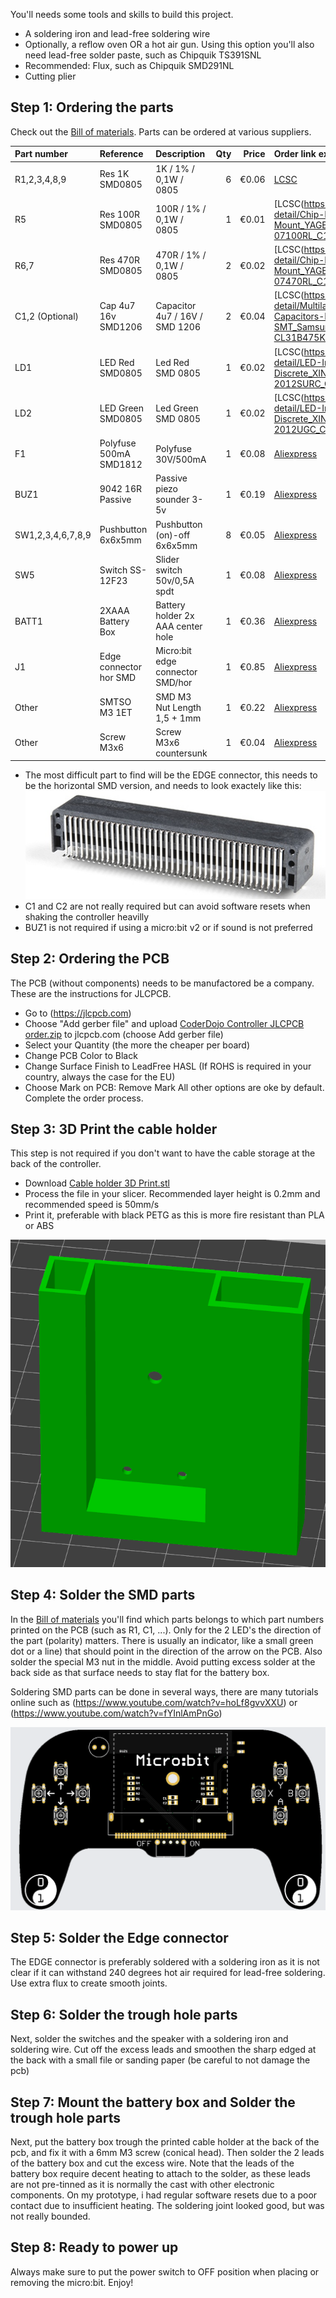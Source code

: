 You'll needs some tools and skills to build this project.
- A soldering iron and lead-free soldering wire
- Optionally, a reflow oven OR a hot air gun. Using this option you'll also need lead-free solder paste, such as Chipquik TS391SNL
- Recommended: Flux, such as Chipquik SMD291NL
- Cutting plier

## Step 1: Ordering the parts
Check out the [Bill of materials](https://github.com/jimd80/pxt-coderdojo-controller/blob/main/hardware/Bom.ods?raw=true). Parts can be ordered at various suppliers.

Part number      |Reference	            |Description                      |Qty|Price|Order link example|
:----------------|:---------------------|:--------------------------------|--:|----:|:-----------------|
R1,2,3,4,8,9     |Res 1K SMD0805        |1K / 1% / 0,1W / 0805            |  6|€0.06|[LCSC](https://www.lcsc.com/product-detail/Chip-Resistor-Surface-Mount_YAGEO-RC0805FR-071KL_C95781.html)|
R5               |Res 100R SMD0805      |100R / 1% / 0,1W / 0805          |  1|€0.01|[LCSC(https://www.lcsc.com/product-detail/Chip-Resistor-Surface-Mount_YAGEO-RC0805FR-07100RL_C105577.html)|
R6,7             |Res 470R SMD0805      |470R / 1% / 0,1W / 0805          |  2|€0.02|[LCSC(https://www.lcsc.com/product-detail/Chip-Resistor-Surface-Mount_YAGEO-RC0805FR-07470RL_C114564.html)|
C1,2 (Optional)  |Cap 4u7 16v SMD1206   |Capacitor 4u7 / 16V / SMD 1206   |  2|€0.04|[LCSC(https://www.lcsc.com/product-detail/Multilayer-Ceramic-Capacitors-MLCC-SMD-SMT_Samsung-Electro-Mechanics-CL31B475KBHNNNE_C51205.html)|
LD1              |LED Red SMD0805       |Led Red SMD 0805                 |  1|€0.02|[LCSC(https://www.lcsc.com/product-detail/LED-Indication-Discrete_XINGLIGHT-XL-2012SURC_C965812.html)|
LD2              |LED Green SMD0805     |Led Green SMD 0805               |  1|€0.02|[LCSC(https://www.lcsc.com/product-detail/LED-Indication-Discrete_XINGLIGHT-XL-2012UGC_C965815.html)|
F1               |Polyfuse 500mA SMD1812|Polyfuse 30V/500mA               |  1|€0.08|[Aliexpress](https://www.aliexpress.com/item/1005006431435556.html)|
BUZ1             |9042 16R Passive      |Passive piezo sounder 3-5v       |  1|€0.19|[Aliexpress](https://www.aliexpress.com/item/1005006230919996.html)|
SW1,2,3,4,6,7,8,9|Pushbutton 6x6x5mm    |Pushbutton (on)-off 6x6x5mm      |  8|€0.05|[Aliexpress](https://www.aliexpress.com/item/1005001897291190.html)|
SW5              |Switch SS-12F23       |Slider switch 50v/0,5A spdt      |  1|€0.08|[Aliexpress](https://www.aliexpress.com/item/1005004508647910.html)|
BATT1            |2XAAA Battery Box     |Battery holder 2x AAA center hole|  1|€0.36|[Aliexpress](https://www.aliexpress.com/item/1005006274732583.html)|
J1               |Edge connector hor SMD|Micro:bit edge connector SMD/hor |  1|€0.85|[Aliexpress](https://www.aliexpress.com/item/1005006206948907.html)|
Other            |SMTSO M3 1ET          |SMD M3 Nut Length 1,5 + 1mm      |  1|€0.22|[Aliexpress](https://www.aliexpress.com/item/1005007226371037.html)|
Other            |Screw M3x6            |Screw M3x6 countersunk           |  1|€0.04|[Aliexpress](https://www.aliexpress.com/item/4000983507018.html)|

- The most difficult part to find will be the EDGE connector, this needs to be the horizontal SMD version, and needs to look exactely like this:
![EDGE Connector](https://github.com/jimd80/pxt-coderdojo-controller/blob/main/images/Edge%20connector%20SMD%20horizontal.jpg?raw=true)
- C1 and C2 are not really required but can avoid software resets when shaking the controller heavilly
- BUZ1 is not required if using a micro:bit v2 or if sound is not preferred

## Step 2: Ordering the PCB
The PCB (without components) needs to be manufactored be a company. These are the instructions for JLCPCB.
- Go to (https://jlcpcb.com)
- Choose "Add gerber file" and upload [CoderDojo Controller JLCPCB order.zip](https://github.com/jimd80/pxt-coderdojo-controller/blob/main/hardware/CoderDojo%20Controller%20JLCPCB%20order.zip?raw=true)  to jlcpcb.com (choose Add gerber file)
- Select your Quantity (the more the cheaper per board)
- Change PCB Color to Black
- Change Surface Finish to LeadFree HASL (If ROHS is required in your country, always the case for the EU)
- Choose Mark on PCB: Remove Mark
All other options are oke by default. Complete the order process.

## Step 3: 3D Print the cable holder
This step is not required if you don't want to have the cable storage at the back of the controller.
- Download [Cable holder 3D Print.stl](https://github.com/jimd80/pxt-coderdojo-controller/blob/main/hardware/CAD%20Files/Cable%20holder%203D%20Print.stl?raw=true)
- Process the file in your slicer. Recommended layer height is 0.2mm and recommended speed is 50mm/s
- Print it, preferable with black PETG as this is more fire resistant than PLA or ABS

![Cable holder](https://github.com/jimd80/pxt-coderdojo-controller/blob/main/hardware/CAD%20Images/Cable%20holder%203D%20Print.png?raw=true)

## Step 4: Solder the SMD parts
In the [Bill of materials](https://github.com/jimd80/pxt-coderdojo-controller/blob/main/hardware/Bom.ods?raw=true) you'll find which parts belongs to which part numbers printed on the PCB (such as R1, C1, ...). Only for the 2 LED's the direction of the part (polarity) matters. There is usually an indicator, like a small green dot or a line) that should point in the direction of the arrow on the PCB.
Also solder the special M3 nut in the middle. Avoid putting excess solder at the back side as that surface needs to stay flat for the battery box.

Soldering SMD parts can be done in several ways, there are many tutorials online such as (https://www.youtube.com/watch?v=hoLf8gvvXXU) or (https://www.youtube.com/watch?v=fYInlAmPnGo)

![PCB Components](https://github.com/jimd80/pxt-coderdojo-controller/blob/main/hardware/CAD%20Images/PCB%202D.png?raw=true)

## Step 5: Solder the Edge connector
The EDGE connector is preferably soldered with a soldering iron as it is not clear if it can withstand 240 degrees hot air required for lead-free soldering. Use extra flux to create smooth joints.

## Step 6: Solder the trough hole parts
Next, solder the switches and the speaker with a soldering iron and soldering wire. Cut off the excess leads and smoothen the sharp edged at the back with a small file or sanding paper (be careful to not damage the pcb)

## Step 7: Mount the battery box and Solder the trough hole parts
Next, put the battery box trough the printed cable holder at the back of the pcb, and fix it with a 6mm M3 screw (conical head). Then solder the 2 leads of the battery box and cut the excess wire. Note that the leads of the battery box require decent heating to attach to the solder, as these leads are not pre-tinned as it is normally the cast with other electronic components. On my prototype, i had regular software resets due to a poor contact due to insufficient heating. The soldering joint looked good, but was not really bounded.

## Step 8: Ready to power up
Always make sure to put the power switch to OFF position when placing or removing the micro:bit.
Enjoy!